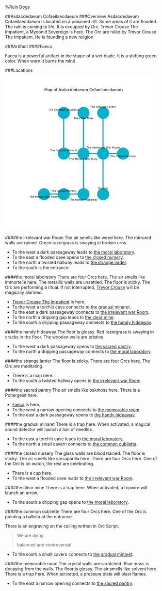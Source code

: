 %Ruin Dogs

##Asdacdedaeum Cofaeilaecdaeum
###Overview
Asdacdedaeum Cofaeilaecdaeum is located on a poisoned rift. Some areas of it are flooded. The ruin is coming to life. It is occupied by Orc. <a name="Trevor-Crouse-The-Impatient"></a>Trevor Crouse The Impatient, a Myconid Sovereign is here. The Orc are ruled by Trevor Crouse The Impatient. He  is founding a new religion. 



###Artifact
####<a name="Faeca"></a>Faeca


Faeca is a powerful artifact in the shape of a wet blade. It is a shifting green color. When worn it burns the mind. 





###Locations


![](../v2/images/Asdacdedaeum-Cofaeilaecdaeum.png)

####<a name="the-irrelevant-war-Room"></a>the irrelevant war Room
The air smells like weed here. The mirrored walls are ruined. Green razorgrass is swaying in broken urns. 



* To the west a dark passageway leads to [the moral laboratory](#the-moral-laboratory).
* To the east a flooded cave opens to [the closed nursery](#the-closed-nursery).
* To the north a twisted hallway leads to [the strange larder](#the-strange-larder).
* To the south is the entrance.


####<a name="the-moral-laboratory"></a>the moral laboratory
There are four Orcs here. The air smells like immortelle here. The metallic walls are unsettled. The floor is sticky. The Orc are performing a ritual. If not interrupted, [Trevor Crouse](#Trevor-Crouse) will be magically alarmed. 



* [Trevor Crouse The Impatient](#Trevor-Crouse-The-Impatient) is here.
* To the west a torchlit cave connects to [the gradual minaret](#the-gradual-minaret).
* To the east a dark passageway connects to [the irrelevant war Room](#the-irrelevant-war-Room).
* To the north a dripping gap leads to [the clear mine](#the-clear-mine).
* To the south a dripping passageway connects to [the handy hideaway](#the-handy-hideaway).


####<a name="the-handy-hideaway"></a>the handy hideaway
The floor is glossy. Red razorgrass is swaying in cracks in the floor. The wooden walls are pristine. 



* To the west a dark passageway opens to [the sacred pantry](#the-sacred-pantry).
* To the north a dripping passageway connects to [the moral laboratory](#the-moral-laboratory).


####<a name="the-strange-larder"></a>the strange larder
The floor is sticky. There are four Orcs here. The Orc are meditating. 



* There is a map here.
* To the south a twisted hallway opens to [the irrelevant war Room](#the-irrelevant-war-Room).


####<a name="the-sacred-pantry"></a>the sacred pantry
The air smells like oakmoss here. There is a Poltergeist here. 



* [Faeca](#Faeca) is here.
* To the west a narrow opening connects to [the memorable room](#the-memorable-room).
* To the east a dark passageway opens to [the handy hideaway](#the-handy-hideaway).


####<a name="the-gradual-minaret"></a>the gradual minaret
There is a trap here. When activated, a magical sound detector will launch a hail of needles. 



* To the east a torchlit cave leads to [the moral laboratory](#the-moral-laboratory).
* To the north a small cavern connects to [the common oubliette](#the-common-oubliette).


####<a name="the-closed-nursery"></a>the closed nursery
The glass walls are bloodstained. The floor is sticky. The air smells like sarsaparilla here. There are four Orcs here. One of the Orc is on watch, the rest are celebrating. 



* There is a cup here.
* To the west a flooded cave leads to [the irrelevant war Room](#the-irrelevant-war-Room).


####<a name="the-clear-mine"></a>the clear mine
There is a trap here. When activated, a tripwire will launch an arrow. 



* To the south a dripping gap opens to [the moral laboratory](#the-moral-laboratory).


####<a name="the-common-oubliette"></a>the common oubliette
There are four Orcs here. One of the Orc is pointing a ballista at the entrance. 

There is an engraving on the ceiling written in Orc Script. 

> We are dying
>
> balanced and controversial
>


* To the south a small cavern connects to [the gradual minaret](#the-gradual-minaret).


####<a name="the-memorable-room"></a>the memorable room
The crystal walls are scratched. Blue moss is decaying from the walls. The floor is glossy. The air smells like solvent here. There is a trap here. When activated, a pressure plate will blast flames. 



* To the east a narrow opening connects to [the sacred pantry](#the-sacred-pantry).


